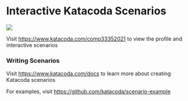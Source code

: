 # Interactive Katacoda Scenarios

[![](http://shields.katacoda.com/katacoda/comp33352021/count.svg)](https://www.katacoda.com/comp33352021 "Get your profile on Katacoda.com")

Visit https://www.katacoda.com/comp33352021 to view the profile and interactive scenarios

### Writing Scenarios
Visit https://www.katacoda.com/docs to learn more about creating Katacoda scenarios

For examples, visit https://github.com/katacoda/scenario-example
